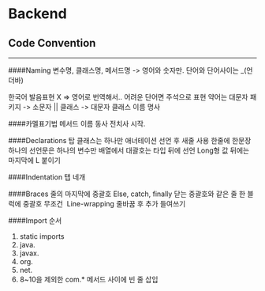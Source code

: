 # Backend

## Code Convention
---
####Naming
변수명, 클래스명, 메서드명 -> 영어와 숫자만.
단어와 단어사이는 _(언더바)

한국어 발음표현 X => 영어로 번역해서.. 어려운 단어면 주석으로 표현
약어는 대문자
패키지 -> 소문자 || 클래스 -> 대문자
클래스 이름 명사

####카멜표기법
메서드 이름 동사 전치사 시작.

####Declarations
탑 클래스는 하나만
애너테이션 선언 후 새줄 사용
한줄에 한문장
하나의 선언문은 하나의 변수만
배열에서 대괄호는 타입 뒤에 선언
Long형 값 뒤에는 마지막에 L 붙이기

####Indentation
탭 네개

####Braces
줄의 마지막에 중괄호
Else, catch, finally 닫는 중괄호와 같은 줄
한 블럭에 중괄호 무조건 
Line-wrapping
줄바꿈 후 추가 들여쓰기

####Import 순서
1.	static imports
2.	java.
3.	javax.
4.	org.
5.	net.
6.	8~10을 제외한 com.*
메서드 사이에 빈 줄 삽입

